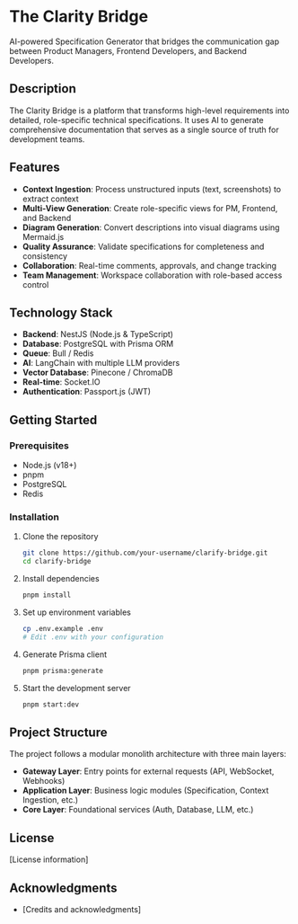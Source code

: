 # The Clarity Bridge

AI-powered Specification Generator that bridges the communication gap between Product Managers, Frontend Developers, and Backend Developers.

## Description

The Clarity Bridge is a platform that transforms high-level requirements into detailed, role-specific technical specifications. It uses AI to generate comprehensive documentation that serves as a single source of truth for development teams.

## Features

- **Context Ingestion**: Process unstructured inputs (text, screenshots) to extract context
- **Multi-View Generation**: Create role-specific views for PM, Frontend, and Backend
- **Diagram Generation**: Convert descriptions into visual diagrams using Mermaid.js
- **Quality Assurance**: Validate specifications for completeness and consistency
- **Collaboration**: Real-time comments, approvals, and change tracking
- **Team Management**: Workspace collaboration with role-based access control

## Technology Stack

- **Backend**: NestJS (Node.js & TypeScript)
- **Database**: PostgreSQL with Prisma ORM
- **Queue**: Bull / Redis
- **AI**: LangChain with multiple LLM providers
- **Vector Database**: Pinecone / ChromaDB
- **Real-time**: Socket.IO
- **Authentication**: Passport.js (JWT)

## Getting Started

### Prerequisites

- Node.js (v18+)
- pnpm
- PostgreSQL
- Redis

### Installation

1. Clone the repository
   ```bash
   git clone https://github.com/your-username/clarify-bridge.git
   cd clarify-bridge
   ```

2. Install dependencies
   ```bash
   pnpm install
   ```

3. Set up environment variables
   ```bash
   cp .env.example .env
   # Edit .env with your configuration
   ```

4. Generate Prisma client
   ```bash
   pnpm prisma:generate
   ```

5. Start the development server
   ```bash
   pnpm start:dev
   ```

## Project Structure

The project follows a modular monolith architecture with three main layers:

- **Gateway Layer**: Entry points for external requests (API, WebSocket, Webhooks)
- **Application Layer**: Business logic modules (Specification, Context Ingestion, etc.)
- **Core Layer**: Foundational services (Auth, Database, LLM, etc.)

## License

[License information]

## Acknowledgments

- [Credits and acknowledgments]